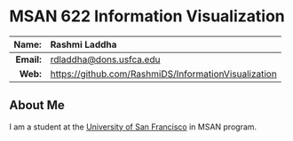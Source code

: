 
MSAN 622 Information Visualization
==================================

|  **Name:** | Rashmi Laddha          |
|-----------:|:-----------------------|
| **Email:** | <rdladdha@dons.usfca.edu> |
|   **Web:** | <https://github.com/RashmiDS/InformationVisualization> |

## About Me ##

I am a student at the [University of San Francisco](http://www.usfca.edu/) in MSAN program.

